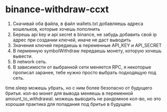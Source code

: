# binance-withdraw-ccxt

1. Скачивай оба файла, в файл wallets.txt добавляешь адреса кошельков, которые хочешь пополнить
2. Берешь api key и api secret в binance, не забудь добавить свой ip адрес при создании ключей, иначе не даст выводить
3. Значения ключей передаешь в переменные API_KEY и API_SECRET
4. В перменную symbolWithdraw передаешь монету, которую хочешь вывести.
5. В network сеть.
6. В зависимости от выбранной сети меняется RPC, я некоторые прописал заранее, тебе нужно просто выбрать подходящую под сеть.

time.sleep можешь убрать, но с ним более безопасно от будущего бритья.
кол-во монет для вывода меняешь в переменной amount_to_withdrawal. можешь выводить не рандомное кол-во, но это хорошая практика для попадания под бритье в будущем.
